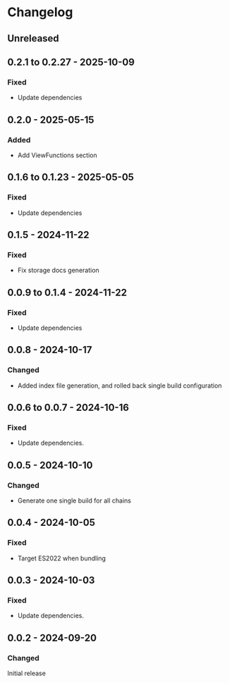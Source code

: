 # Changelog

## Unreleased

## 0.2.1 to 0.2.27 - 2025-10-09

### Fixed

- Update dependencies

## 0.2.0 - 2025-05-15

### Added

- Add ViewFunctions section

## 0.1.6 to 0.1.23 - 2025-05-05

### Fixed

- Update dependencies

## 0.1.5 - 2024-11-22

### Fixed

- Fix storage docs generation

## 0.0.9 to 0.1.4 - 2024-11-22

### Fixed

- Update dependencies

## 0.0.8 - 2024-10-17

### Changed

- Added index file generation, and rolled back single build configuration

## 0.0.6 to 0.0.7 - 2024-10-16

### Fixed

- Update dependencies.

## 0.0.5 - 2024-10-10

### Changed

- Generate one single build for all chains

## 0.0.4 - 2024-10-05

### Fixed

- Target ES2022 when bundling

## 0.0.3 - 2024-10-03

### Fixed

- Update dependencies.

## 0.0.2 - 2024-09-20

### Changed

Initial release
